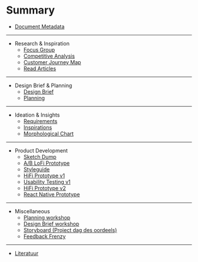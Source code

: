 # Summary

* [Document Metadata](README.md)

---

* Research & Inspiration
  * [Focus Group](research-and-inspiration/focus-group-research.md)
  * [Competitive Analysis](research-and-inspiration/competitive-analysis.md)
  * [Customer Journey Map](research-and-inspiration/customer-journey.md)
  * [Read Articles](research-and-inspiration/articles.md)

---

* Design Brief & Planning
  * [Design Brief](designbrief-and-planning/design-brief.md)
  * [Planning](designbrief-and-planning/planning.md)

---

* Ideation & Insights
  * [Requirements](ideation-and-insights/requirements.md)
  * [Inspirations](ideation-and-insights/inspiration.md)
  * [Morphological Chart](ideation-and-insights/morphological-chart.md)

---

* Product Development
  * [Sketch Dump](product-development/sketch-dump.md)
  * [A/B LoFi Prototype](product-development/a-b-prototype.md)
  * [Styleguide](product-development/styleguide.md)
  * [HiFi Prototype v1](product-development/hifi-v1.md)
  * [Usability Testing v1]()
  * [HiFi Prototype v2](product-development/hifi-v2.md)
  * [React Native Prototype](product-development/native.md)

---

* Miscellaneous
  * [Planning workshop](misc/planning-workshop.md)
  * [Design Brief workshop](misc/designbrief-workshop.md)
  * [Storyboard (Project dag des oordeels)](misc/storyboard.md)
  * [Feedback Frenzy](misc/feedback-frenzy.md)

---

* [Literatuur](misc/literature.md)
